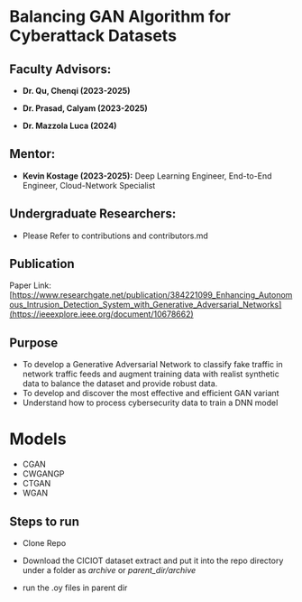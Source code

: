 # Balancing GAN Algorithm for Cyberattack Datasets

## Faculty Advisors:

* **Dr. Qu, Chenqi (2023-2025)**

* **Dr. Prasad, Calyam (2023-2025)**

* **Dr. Mazzola Luca (2024)**

## Mentor:

* **Kevin Kostage (2023-2025):** Deep Learning Engineer, End-to-End Engineer, Cloud-Network Specialist

## Undergraduate Researchers:
* Please Refer to contributions and contributors.md

## Publication
Paper Link: [https://www.researchgate.net/publication/384221099_Enhancing_Autonomous_Intrusion_Detection_System_with_Generative_Adversarial_Networks](https://ieeexplore.ieee.org/document/10678662)

## Purpose
* To develop a Generative Adversarial Network to classify fake traffic in network traffic feeds and augment training data with realist synthetic data to balance the dataset and provide robust data.
* To develop and discover the most effective and efficient GAN variant
* Understand how to process cybersecurity data to train a DNN model

# Models

* CGAN
* CWGANGP
* CTGAN
* WGAN

## Steps to run

* Clone Repo

* Download the CICIOT dataset extract and put it into the repo directory under a folder as _archive_ or _parent_dir/archive_

* run the .oy files in parent dir
